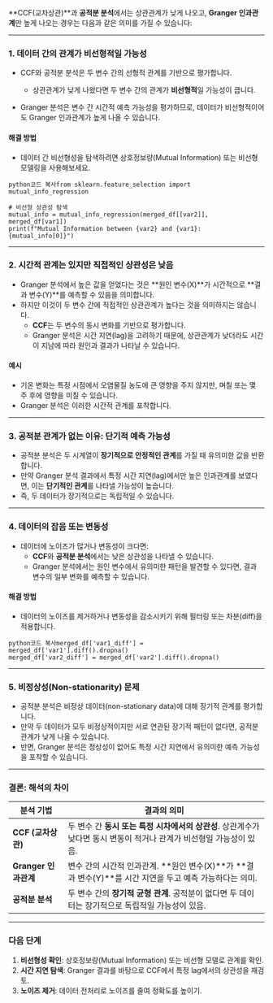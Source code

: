**CCF(교차상관)**과 **공적분 분석**에서는 상관관계가 낮게 나오고, **Granger 인과관계**만 높게 나오는 경우는 다음과 같은 의미를 가질 수 있습니다:

------

### **1. 데이터 간의 관계가 비선형적일 가능성**

- CCF와 공적분 분석은 두 변수 간의 선형적 관계를 기반으로 평가합니다.

  - 상관관계가 낮게 나왔다면 두 변수 간의 관계가 **비선형적**일 가능성이 큽니다.
- Granger 분석은 변수 간 시간적 예측 가능성을 평가하므로, 데이터가 비선형적이어도 Granger 인과관계가 높게 나올 수 있습니다.

#### **해결 방법**

- 데이터 간 비선형성을 탐색하려면 상호정보량(Mutual Information) 또는 비선형 모델링을 사용해보세요.

```
python코드 복사from sklearn.feature_selection import mutual_info_regression

# 비선형 상관성 탐색
mutual_info = mutual_info_regression(merged_df[[var2]], merged_df[var1])
print(f"Mutual Information between {var2} and {var1}: {mutual_info[0]}")
```

------

### **2. 시간적 관계는 있지만 직접적인 상관성은 낮음**

- Granger 분석에서 높은 값을 얻었다는 것은 **원인 변수(X)**가 시간적으로 **결과 변수(Y)**를 예측할 수 있음을 의미합니다.
- 하지만 이것이 두 변수 간에 직접적인 상관관계가 높다는 것을 의미하지는 않습니다.
  - **CCF**는 두 변수의 동시 변화를 기반으로 평가합니다.
  - Granger 분석은 시간 지연(lag)을 고려하기 때문에, 상관관계가 낮더라도 시간이 지남에 따라 원인과 결과가 나타날 수 있습니다.

#### **예시**

- 기온 변화는 특정 시점에서 오염물질 농도에 큰 영향을 주지 않지만, 며칠 또는 몇 주 후에 영향을 미칠 수 있습니다.
- Granger 분석은 이러한 시간적 관계를 포착합니다.

------

### **3. 공적분 관계가 없는 이유: 단기적 예측 가능성**

- 공적분 분석은 두 시계열이 **장기적으로 안정적인 관계**를 가질 때 유의미한 값을 반환합니다.
- 만약 Granger 분석 결과에서 특정 시간 지연(lag)에서만 높은 인과관계를 보였다면, 이는 **단기적인 관계**를 나타낼 가능성이 높습니다.
- 즉, 두 데이터가 장기적으로는 독립적일 수 있습니다.

------

### **4. 데이터의 잡음 또는 변동성**

- 데이터에 노이즈가 많거나 변동성이 크다면:
  - **CCF**와 **공적분 분석**에서는 낮은 상관성을 나타낼 수 있습니다.
  - Granger 분석에서는 원인 변수에서 유의미한 패턴을 발견할 수 있다면, 결과 변수의 일부 변화를 예측할 수 있습니다.

#### **해결 방법**

- 데이터의 노이즈를 제거하거나 변동성을 감소시키기 위해 필터링 또는 차분(diff)을 적용합니다.

```
python코드 복사merged_df['var1_diff'] = merged_df['var1'].diff().dropna()
merged_df['var2_diff'] = merged_df['var2'].diff().dropna()
```

------

### **5. 비정상성(Non-stationarity) 문제**

- 공적분 분석은 비정상 데이터(non-stationary data)에 대해 장기적 관계를 평가합니다.
- 만약 두 데이터가 모두 비정상적이지만 서로 연관된 장기적 패턴이 없다면, 공적분 관계가 낮게 나올 수 있습니다.
- 반면, Granger 분석은 정상성이 없어도 특정 시간 지연에서 유의미한 예측 가능성을 포착할 수 있습니다.

------

### **결론: 해석의 차이**

| 분석 기법            | 결과의 의미                                                  |
| -------------------- | ------------------------------------------------------------ |
| **CCF (교차상관)**   | 두 변수 간 **동시 또는 특정 시차에서의 상관성**. 상관계수가 낮다면 동시 변동이 적거나 관계가 비선형일 가능성이 있음. |
| **Granger 인과관계** | 변수 간의 시간적 인과관계. **원인 변수(X)**가 **결과 변수(Y)**를 시간 지연을 두고 예측 가능하다는 의미. |
| **공적분 분석**      | 두 변수 간의 **장기적 균형 관계**. 공적분이 없다면 두 데이터는 장기적으로 독립적일 가능성이 있음. |

------

### **다음 단계**

1. **비선형성 확인**: 상호정보량(Mutual Information) 또는 비선형 모델로 관계를 확인.
2. **시간 지연 탐색**: Granger 결과를 바탕으로 CCF에서 특정 lag에서의 상관성을 재검토.
3. **노이즈 제거**: 데이터 전처리로 노이즈를 줄여 정확도를 높이기.